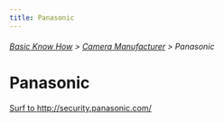 ```yaml
---
title: Panasonic
---
```

###### [Basic Know How](../wiki/basic-know-how.html) > [Camera Manufacturer](../wiki/camera-manufacturer.html) > Panasonic

# Panasonic

<a href="http://security.panasonic.com/pss/security/de/index.html" target="_blank">Surf to http://security.panasonic.com/</a>